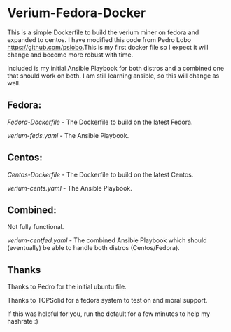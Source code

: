 # Verium-Fedora-Docker

This is a simple Dockerfile to build the verium miner on fedora and expanded to centos.  I have modified this code from Pedro Lobo <https://github.com/pslobo>.This is my first docker file so I expect it will change and become more robust with time.


Included is my initial Ansible Playbook for both distros and a combined one that should work on both.  I am still learning ansible, so this will change as well.

## Fedora:

*Fedora-Dockerfile* - The Dockerfile to build on the latest Fedora.

*verium-feds.yaml*  - The Ansible Playbook.


## Centos:

*Centos-Dockerfile* - The Dockerfile to build on the latest Centos.

*verium-cents.yaml* - The Ansible Playbook.

## Combined:

Not fully functional.

*verium-centfed.yaml* - The combined Ansible Playbook which should (eventually) be able to handle both distros (Centos/Fedora).

## Thanks

Thanks to Pedro for the initial ubuntu file.

Thanks to TCPSolid for a fedora system to test on and moral support.


If this was helpful for you, run the default for a few minutes to help my hashrate :)
